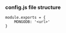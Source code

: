 ### config.js file structure

```
module.exports = {
    MONGODB: '<url>'
}

```


<!-- Authentication middleware & Create/Delete Post -->


<!-- Time: 1h 31min 20s -->